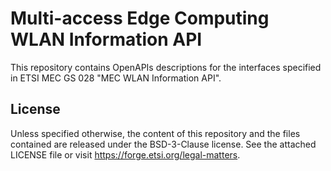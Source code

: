# Multi-access Edge Computing WLAN Information API

This repository contains OpenAPIs descriptions for the interfaces specified in ETSI MEC GS 028 "MEC WLAN Information API".

## License

Unless specified otherwise, the content of this repository and the files contained are released under the BSD-3-Clause license.
See the attached LICENSE file or visit https://forge.etsi.org/legal-matters.